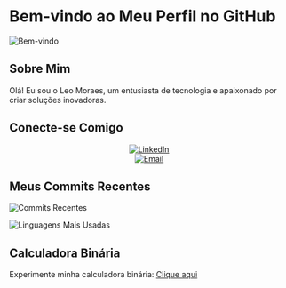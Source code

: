 <!-- README.md -->
# Bem-vindo ao Meu Perfil no GitHub

![Bem-vindo](https://img.shields.io/badge/Bem%20vindo-GitHub-000000?style=flat&logo=github)

## Sobre Mim
Olá! Eu sou o Leo Moraes, um entusiasta de tecnologia e apaixonado por criar soluções inovadoras.

## Conecte-se Comigo

<p align="center">
  <a href="https://www.linkedin.com/in/leonardofmoraes" target="_blank">
    <img src="https://img.shields.io/badge/LinkedIn-0077B5?style=for-the-badge&logo=linkedin&logoColor=white" alt="LinkedIn">
  </a>
  <br>
  <a href="mailto:leonardo.moraes@moraestecnologia.com">
    <img src="https://img.shields.io/badge/Email-D14836?style=for-the-badge&logo=gmail&logoColor=white" alt="Email">
  </a>
</p>

## Meus Commits Recentes

![Commits Recentes](https://github-readme-stats.vercel.app/api?username=leomoraes0&show_icons=true&theme=github_dark)

![Linguagens Mais Usadas](https://github-readme-stats.vercel.app/api/top-langs/?username=leomoraes0&layout=compact&theme=github_dark)

## Calculadora Binária

Experimente minha calculadora binária: [Clique aqui](https://<seu-usuario>.github.io/calculator-binary/)
